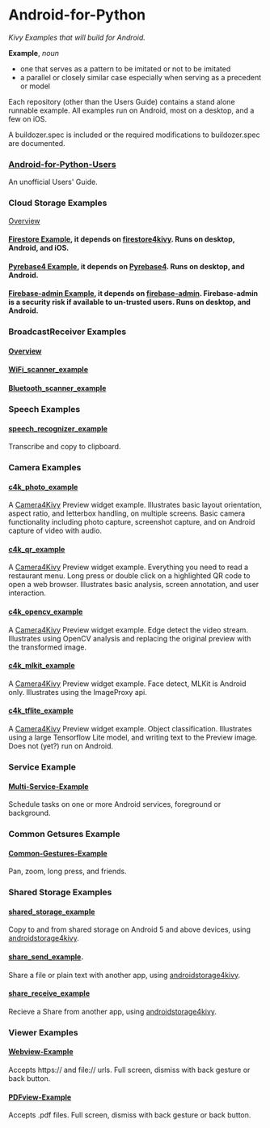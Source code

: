 Android-for-Python
==================

*Kivy Examples that will build for Android.*

**Example**, *noun*
 - one that serves as a pattern to be imitated or not to be imitated
 - a parallel or closely similar case especially when serving as a precedent or model

Each repository (other than the Users Guide) contains a stand alone runnable example. All examples run on Android, most on a desktop, and a few on iOS.

A buildozer.spec is included or the required modifications to buildozer.spec are documented.

### [Android-for-Python-Users](https://github.com/Android-for-Python/Android-for-Python-Users)

An unofficial Users' Guide.

### Cloud Storage Examples

[Overview](https://github.com/Android-for-Python/cloud_storage_examples)

#### [Firestore Example](https://github.com/Android-for-Python/cloud_storage_examples/tree/main/rest_firestore_example), it depends on [firestore4kivy](https://github.com/Android-for-Python/firestore4kivy). Runs on desktop, Android, and iOS.
 
#### [Pyrebase4 Example](https://github.com/Android-for-Python/cloud_storage_examples/tree/main/pyrebase4_example), it depends on [Pyrebase4](https://github.com/nhorvath/Pyrebase4). Runs on desktop, and Android.

#### [Firebase-admin Example](https://github.com/Android-for-Python/cloud_storage_examples/tree/main/firebase_admin_example), it depends on [firebase-admin](https://firebase.google.com/docs/admin/setup/). Firebase-admin is a security risk if available to un-trusted users. Runs on desktop, and Android.

### BroadcastReceiver Examples

#### [Overview](https://github.com/Android-for-Python/BroadcastReceiver_examples)

#### [WiFi_scanner_example](https://github.com/Android-for-Python/BroadcastReceiver_examples/tree/main/WiFi_scanner_example)

#### [Bluetooth_scanner_example](https://github.com/Android-for-Python/BroadcastReceiver_examples/tree/main/Bluetooth_scanner_example)

### Speech Examples

#### [speech_recognizer_example](https://github.com/Android-for-Python/speech_recognizer_example)

Transcribe and copy to clipboard.

### Camera Examples

#### [c4k_photo_example](https://github.com/Android-for-Python/c4k_photo_example)

A [Camera4Kivy](https://github.com/Android-for-Python/Camera4Kivy) Preview widget example. Illustrates basic layout orientation, aspect ratio, and letterbox handling, on multiple screens. Basic camera functionality including photo capture, screenshot capture, and on Android capture of video with audio. 

#### [c4k_qr_example](https://github.com/Android-for-Python/c4k_qr_example)

A [Camera4Kivy](https://github.com/Android-for-Python/Camera4Kivy) Preview widget example. Everything you need to read a restaurant menu. Long press or double click on a highlighted QR code to open a web browser. Illustrates basic analysis, screen annotation, and user interaction.

#### [c4k_opencv_example](https://github.com/Android-for-Python/c4k_opencv_example)

A [Camera4Kivy](https://github.com/Android-for-Python/Camera4Kivy) Preview widget example. Edge detect the video stream. Illustrates using OpenCV analysis and replacing the original preview with the transformed image.

#### [c4k_mlkit_example](https://github.com/Android-for-Python/c4k_mlkit_example)

A [Camera4Kivy](https://github.com/Android-for-Python/Camera4Kivy) Preview widget example. Face detect, MLKit is Android only. Illustrates using the ImageProxy api.

#### [c4k_tflite_example](https://github.com/Android-for-Python/c4k_tflite_example)

A [Camera4Kivy](https://github.com/Android-for-Python/Camera4Kivy) Preview widget example. Object classification. Illustrates using a large Tensorflow Lite model, and writing text to the Preview image. Does not (yet?) run on Android.

### Service Example

#### [Multi-Service-Example](https://github.com/Android-for-Python/Multi-Service-Example)

Schedule tasks on one or more Android services, foreground or background.

### Common Getsures Example

#### [Common-Gestures-Example](https://github.com/Android-for-Python/Common-Gestures-Example)

Pan, zoom, long press, and friends.

### Shared Storage Examples

#### [shared_storage_example](https://github.com/Android-for-Python/shared_storage_example)

Copy to and from shared storage on Android 5 and above devices, using [androidstorage4kivy](https://github.com/Android-for-Python/androidstorage4kivy).

#### [share_send_example](https://github.com/Android-for-Python/share_send_example).

Share a file or plain text with another app, using [androidstorage4kivy](https://github.com/Android-for-Python/androidstorage4kivy). 

#### [share_receive_example](https://github.com/Android-for-Python/share_receive_example)

Recieve a Share from another app, using [androidstorage4kivy](https://github.com/Android-for-Python/androidstorage4kivy).

### Viewer Examples

#### [Webview-Example](https://github.com/Android-for-Python/Webview-Example)

Accepts https:// and file:// urls. Full screen, dismiss with back gesture or back button. 

#### [PDFview-Example](https://github.com/Android-for-Python/PDFview-Example)

Accepts .pdf files. Full screen, dismiss with back gesture or back button.





